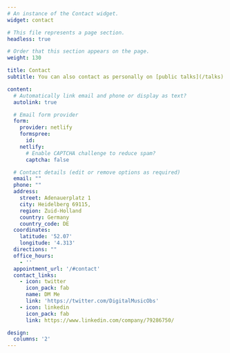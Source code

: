 ```yaml
---
# An instance of the Contact widget.
widget: contact

# This file represents a page section.
headless: true

# Order that this section appears on the page.
weight: 130

title: Contact
subtitle: You can also contact as personally on [public talks](/talks) and [meetups](/meetup).

content:
  # Automatically link email and phone or display as text?
  autolink: true

  # Email form provider
  form:
    provider: netlify
    formspree:
      id:
    netlify:
      # Enable CAPTCHA challenge to reduce spam?
      captcha: false

  # Contact details (edit or remove options as required)
  email: ""
  phone: ""
  address:
    street: Adenauerplatz 1
    city: Heidelberg 69115, 
    region: Zuid-Holland
    country: Germany
    country_code: DE
  coordinates:
    latitude: '52.07'
    longitude: '4.313'
  directions: ""
  office_hours:
    - ''
  appointment_url: '/#contact'
  contact_links:
    - icon: twitter
      icon_pack: fab
      name: DM Me
      link: 'https://twitter.com/DigitalMusicObs'
    - icon: linkedin
      icon_pack: fab
      link: https://www.linkedin.com/company/79286750/

design:
  columns: '2'
---
```

